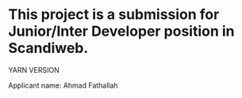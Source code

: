 # This project is a submission for Junior/Inter Developer position in Scandiweb.
YARN VERSION

Applicant name: Ahmad Fathallah

